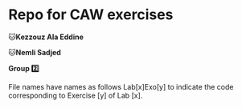 # Repo for CAW exercises

🐱**Kezzouz Ala Eddine**  
 

🐱**Nemli Sadjed**   

**Group 2️⃣**

File names have names as follows Lab[x]Exo[y] to indicate the code corresponding to Exercise [y] of Lab [x].
